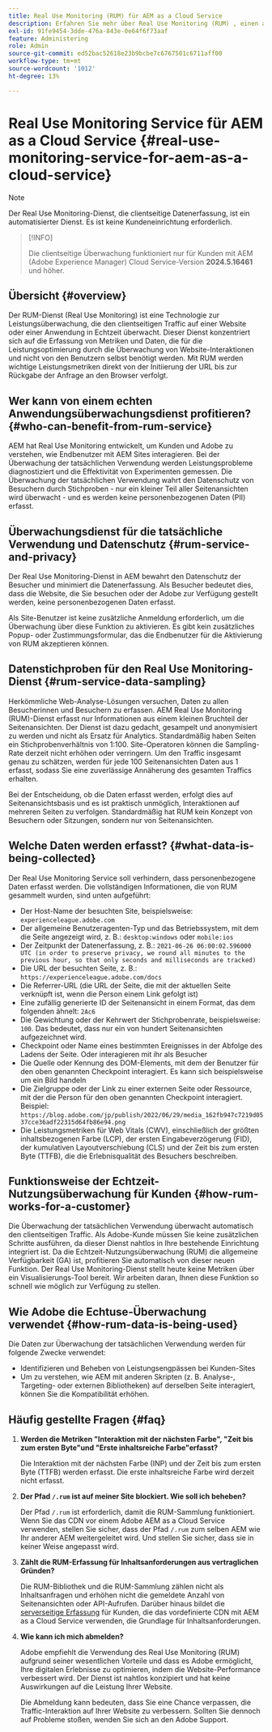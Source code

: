 ```yaml
---
title: Real Use Monitoring (RUM) für AEM as a Cloud Service
description: Erfahren Sie mehr über Real Use Monitoring (RUM) , einen automatisierten Dienst, der die Überwachung der clientseitigen Datenerfassung ermöglicht.
exl-id: 91fe9454-3dde-476a-843e-0e64f6f73aaf
feature: Administering
role: Admin
source-git-commit: ed52bac52618e23b9bcbe7c6767501c6711aff00
workflow-type: tm+mt
source-wordcount: '1012'
ht-degree: 13%

---
```


# Real Use Monitoring Service für AEM as a Cloud Service {#real-use-monitoring-service-for-aem-as-a-cloud-service}

>[!NOTE]
>
>Der Real Use Monitoring-Dienst, die clientseitige Datenerfassung, ist ein automatisierter Dienst. Es ist keine Kundeneinrichtung erforderlich.

>[!INFO]
>
>Die clientseitige Überwachung funktioniert nur für Kunden mit AEM (Adobe Experience Manager) Cloud Service-Version **2024.5.16461** und höher.

## Übersicht {#overview}

Der RUM-Dienst (Real Use Monitoring) ist eine Technologie zur Leistungsüberwachung, die den clientseitigen Traffic auf einer Website oder einer Anwendung in Echtzeit überwacht. Dieser Dienst konzentriert sich auf die Erfassung von Metriken und Daten, die für die Leistungsoptimierung durch die Überwachung von Website-Interaktionen und nicht von den Benutzern selbst benötigt werden. Mit RUM werden wichtige Leistungsmetriken direkt von der Initiierung der URL bis zur Rückgabe der Anfrage an den Browser verfolgt.

## Wer kann von einem echten Anwendungsüberwachungsdienst profitieren? {#who-can-benefit-from-rum-service}

AEM hat Real Use Monitoring entwickelt, um Kunden und Adobe zu verstehen, wie Endbenutzer mit AEM Sites interagieren. Bei der Überwachung der tatsächlichen Verwendung werden Leistungsprobleme diagnostiziert und die Effektivität von Experimenten gemessen. Die Überwachung der tatsächlichen Verwendung wahrt den Datenschutz von Besuchern durch Stichproben - nur ein kleiner Teil aller Seitenansichten wird überwacht - und es werden keine personenbezogenen Daten (PII) erfasst.

## Überwachungsdienst für die tatsächliche Verwendung und Datenschutz {#rum-service-and-privacy}

Der Real Use Monitoring-Dienst in AEM bewahrt den Datenschutz der Besucher und minimiert die Datenerfassung. Als Besucher bedeutet dies, dass die Website, die Sie besuchen oder der Adobe zur Verfügung gestellt werden, keine personenbezogenen Daten erfasst.

Als Site-Benutzer ist keine zusätzliche Anmeldung erforderlich, um die Überwachung über diese Funktion zu aktivieren. Es gibt kein zusätzliches Popup- oder Zustimmungsformular, das die Endbenutzer für die Aktivierung von RUM akzeptieren können.

## Datenstichproben für den Real Use Monitoring-Dienst {#rum-service-data-sampling}

Herkömmliche Web-Analyse-Lösungen versuchen, Daten zu allen Besucherinnen und Besuchern zu erfassen. AEM Real Use Monitoring (RUM)-Dienst erfasst nur Informationen aus einem kleinen Bruchteil der Seitenansichten. Der Dienst ist dazu gedacht, gesampelt und anonymisiert zu werden und nicht als Ersatz für Analytics. Standardmäßig haben Seiten ein Stichprobenverhältnis von 1:100. Site-Operatoren können die Sampling-Rate derzeit nicht erhöhen oder verringern. Um den Traffic insgesamt genau zu schätzen, werden für jede 100 Seitenansichten Daten aus 1 erfasst, sodass Sie eine zuverlässige Annäherung des gesamten Traffics erhalten.

Bei der Entscheidung, ob die Daten erfasst werden, erfolgt dies auf Seitenansichtsbasis und es ist praktisch unmöglich, Interaktionen auf mehreren Seiten zu verfolgen. Standardmäßig hat RUM kein Konzept von Besuchern oder Sitzungen, sondern nur von Seitenansichten.

## Welche Daten werden erfasst? {#what-data-is-being-collected}

Der Real Use Monitoring Service soll verhindern, dass personenbezogene Daten erfasst werden. Die vollständigen Informationen, die von RUM gesammelt wurden, sind unten aufgeführt:

* Der Host-Name der besuchten Site, beispielsweise: `experienceleague.adobe.com`
* Der allgemeine Benutzeragenten-Typ und das Betriebssystem, mit dem die Seite angezeigt wird, z. B.: `desktop:windows` oder `mobile:ios`
* Der Zeitpunkt der Datenerfassung, z. B.: `2021-06-26 06:00:02.596000 UTC (in order to preserve privacy, we round all minutes to the previous hour, so that only seconds and milliseconds are tracked)`
* Die URL der besuchten Seite, z. B.: `https://experienceleague.adobe.com/docs`
* Die Referrer-URL (die URL der Seite, die mit der aktuellen Seite verknüpft ist, wenn die Person einem Link gefolgt ist)
* Eine zufällig generierte ID der Seitenansicht in einem Format, das dem folgenden ähnelt: `2Ac6`
* Die Gewichtung oder der Kehrwert der Stichprobenrate, beispielsweise: `100`. Das bedeutet, dass nur ein von hundert Seitenansichten aufgezeichnet wird.
* Checkpoint oder Name eines bestimmten Ereignisses in der Abfolge des Ladens der Seite. Oder interagieren mit ihr als Besucher
* Die Quelle oder Kennung des DOM-Elements, mit dem der Benutzer für den oben genannten Checkpoint interagiert. Es kann sich beispielsweise um ein Bild handeln
* Die Zielgruppe oder der Link zu einer externen Seite oder Ressource, mit der die Person für den oben genannten Checkpoint interagiert. Beispiel: `https://blog.adobe.com/jp/publish/2022/06/29/media_162fb947c7219d0537cce36adf22315d64fb86e94.png`
* Die Leistungsmetriken für Web Vitals (CWV), einschließlich der größten inhaltsbezogenen Farbe (LCP), der ersten Eingabeverzögerung (FID), der kumulativen Layoutverschiebung (CLS) und der Zeit bis zum ersten Byte (TTFB), die die Erlebnisqualität des Besuchers beschreiben.

## Funktionsweise der Echtzeit-Nutzungsüberwachung für Kunden {#how-rum-works-for-a-customer}

Die Überwachung der tatsächlichen Verwendung überwacht automatisch den clientseitigen Traffic. Als Adobe-Kunde müssen Sie keine zusätzlichen Schritte ausführen, da dieser Dienst nahtlos in Ihre bestehende Einrichtung integriert ist. Da die Echtzeit-Nutzungsüberwachung (RUM) die allgemeine Verfügbarkeit (GA) ist, profitieren Sie automatisch von dieser neuen Funktion. Der Real Use Monitoring-Dienst stellt heute keine Metriken über ein Visualisierungs-Tool bereit. Wir arbeiten daran, Ihnen diese Funktion so schnell wie möglich zur Verfügung zu stellen.

<!-- Alexandru: hiding temporarily, until we figure out where this needs to be linked to 

If you wish to leverage more insights with this new feature to optimize your digital experiences effortlessly, please see here (link to Row 99). -->

## Wie Adobe die Echtuse-Überwachung verwendet {#how-rum-data-is-being-used}

Die Daten zur Überwachung der tatsächlichen Verwendung werden für folgende Zwecke verwendet:

* Identifizieren und Beheben von Leistungsengpässen bei Kunden-Sites
* Um zu verstehen, wie AEM mit anderen Skripten (z. B. Analyse-, Targeting- oder externen Bibliotheken) auf derselben Seite interagiert, können Sie die Kompatibilität erhöhen.
<!--
## Limitations and understanding variance in page views and performance metrics {#limitations-and-understanding-variance-in-page-views-and-performance-metrics}

Here are key considerations for customers to keep in mind when interpreting their RUM data:

1. **Tracker blockers**

   * End-users employing tracker blockers or privacy extensions can impede RUM data collection, as these tools restrict the tracking scripts' execution. This restriction may lead to underreported page views and user interactions, creating a discrepancy between actual site activity and the data captured by RUM.

1. **Limitations in capturing headless API/JSON calls**

   * RUM data service focuses on the client-side experience and doesn't capture the backend API or JSON calls made from a non-AEM headless app at this time. The exclusion of these calls from RUM service data creates variances from the content requests measured by CDN Analytics.
-->

## Häufig gestellte Fragen {#faq}

<!-- REMOVED THIS FAQ AS PER EMAIL REQUEST FROM SHWETA DUA, SEPTEMBER 4, 2024 TO THE DL-AEM-DOCS GROUP 
1. **Can customers integrate the RUM service scripts with third-party systems like Dynatrace?**

   Yes.
-->

1. **Werden die Metriken &quot;Interaktion mit der nächsten Farbe&quot;, &quot;Zeit bis zum ersten Byte&quot;und &quot;Erste inhaltsreiche Farbe&quot;erfasst?**

   Die Interaktion mit der nächsten Farbe (INP) und der Zeit bis zum ersten Byte (TTFB) werden erfasst.  Die erste inhaltsreiche Farbe wird derzeit nicht erfasst.

1. **Der Pfad `/.rum` ist auf meiner Site blockiert. Wie soll ich beheben?**

   Der Pfad `/.rum` ist erforderlich, damit die RUM-Sammlung funktioniert. Wenn Sie das CDN vor einem Adobe AEM as a Cloud Service verwenden, stellen Sie sicher, dass der Pfad `/.rum` zum selben AEM wie Ihr anderer AEM weitergeleitet wird. Und stellen Sie sicher, dass sie in keiner Weise angepasst wird.

1. **Zählt die RUM-Erfassung für Inhaltsanforderungen aus vertraglichen Gründen?**

   Die RUM-Bibliothek und die RUM-Sammlung zählen nicht als Inhaltsanfragen und erhöhen nicht die gemeldete Anzahl von Seitenansichten oder API-Aufrufen. Darüber hinaus bildet die [serverseitige Erfassung](#serverside-collection) für Kunden, die das vordefinierte CDN mit AEM as a Cloud Service verwenden, die Grundlage für Inhaltsanforderungen.

1. **Wie kann ich mich abmelden?**

   Adobe empfiehlt die Verwendung des Real Use Monitoring (RUM) aufgrund seiner wesentlichen Vorteile und dass es Adobe ermöglicht, Ihre digitalen Erlebnisse zu optimieren, indem die Website-Performance verbessert wird. Der Dienst ist nahtlos konzipiert und hat keine Auswirkungen auf die Leistung Ihrer Website.

   Die Abmeldung kann bedeuten, dass Sie eine Chance verpassen, die Traffic-Interaktion auf Ihrer Website zu verbessern. Sollten Sie dennoch auf Probleme stoßen, wenden Sie sich an den Adobe Support.

